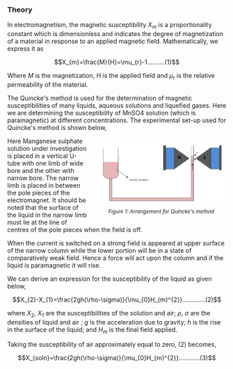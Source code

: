 ### Theory
In electromagnetism, the magnetic susceptibility $X_{m}$ is a proportionality constant which is dimensionless and indicates the degree of magnetization of a material in response to an applied magnetic field. Mathematically, we express it as

$$X_{m}=\frac{M}{H}=\mu_{r}-1..........(1)$$

Where $M$ is the magnetization, $H$ is the applied field and $\mu_{r}$ is the relative permeability of the material.

The Quincke's method is used for the determination of magnetic susceptibilities of many liquids, aqueous solutions and liquefied gases. Here we are determining the susceptibility of MnSO4 solution (which is paramagnetic) at different concentrations. The experimental set-up used for Quincke's method is shown below,

<div style="float: right; margin-left: 20px;">
  <img src="./images/figure1.jpg" alt="Figure 1" style="max-width: 300px; height: auto;">
  <p style="text-align: center; font-size: smaller; font-style: italic;">Figure 1: Arrangement for Quincke's method</p>
</div>

Here Manganese sulphate solution under investigation is placed in a vertical U-tube with one limb of wide bore and the other with narrow bore. The narrow limb is placed in between the pole pieces of the electromagnet. It should be noted that the surface of the liquid in the narrow limb must lie at the line of centres of the pole pieces when the field is off.

When the current is switched on a strong field is appeared at upper surface of the narrow column while the lower portion will be in a state of comparatively weak field. Hence a force will act upon the column and if the liquid is paramagnetic it will rise.

We can derive an expression for the susceptibility of the liquid as given below,

$$X_{2}-X_{1}=\frac{2gh(\rho-\sigma)}{\mu_{0}H_{m}^{2}}.............(2)$$

where $X_{2}$, $X_{1}$ are the susceptibilities of the solution and air; $\rho$, $\sigma$ are the densities of  liquid and air ; $g$ is the acceleration due to gravity; $h$ is the rise in the surface of the liquid; and $H_{m}$ is the final field applied.

Taking the susceptibility of air approximately equal to zero, (2) becomes,

$$X_{soln}=\frac{2gh(\rho-\sigma)}{\mu_{0}H_{m}^{2}}............(3)$$





